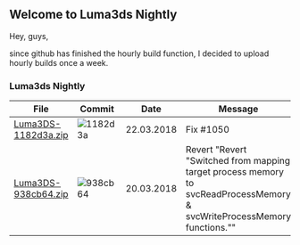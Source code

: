 ## Welcome to Luma3ds Nightly

Hey, guys,

since github has finished the hourly build function, I decided to upload hourly builds once a week.

### Luma3ds Nightly

File | Commit | Date | Message
------------ | ------------- | ------------- | -------------
[Luma3DS-1182d3a.zip](builds/Luma3DS-1182d3a.zip) | ![1182d3a](https://github.com/AuroraWright/Luma3DS/commit/1182d3a62772b970bbce6de33a0658df4e11fca1) | 22.03.2018 | Fix #1050
[Luma3DS-938cb64.zip](builds/Luma3DS-938cb64.zip) | ![938cb64](https://github.com/AuroraWright/Luma3DS/commit/938cb6492f0201a102a873772a1d1db2e270107b) | 20.03.2018 | Revert "Revert "Switched from mapping target process memory to svcReadProcessMemory & svcWriteProcessMemory functions.""
